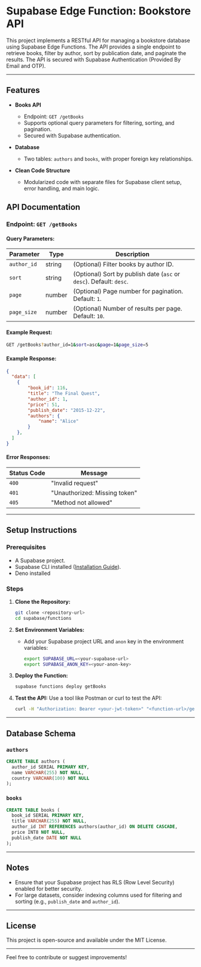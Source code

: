 # Supabase Edge Function: Bookstore API

This project implements a RESTful API for managing a bookstore database using Supabase Edge Functions. 
The API provides a single endpoint to retrieve books, filter by author, sort by publication date, and paginate the results. The API is secured with Supabase Authentication (Provided By Email and OTP).

---

## Features

- **Books API**
  - Endpoint: `GET /getBooks`
  - Supports optional query parameters for filtering, sorting, and pagination.
  - Secured with Supabase authentication.

- **Database**
  - Two tables: `authors` and `books`, with proper foreign key relationships.

- **Clean Code Structure**
  - Modularized code with separate files for Supabase client setup, error handling, and main logic.


## API Documentation

### Endpoint: `GET /getBooks`

#### Query Parameters:

| Parameter       | Type   | Description                                           |
|-----------------|--------|-------------------------------------------------------|
| `author_id`     | string | (Optional) Filter books by author ID.                |
| `sort`          | string | (Optional) Sort by publish date (`asc` or `desc`). Default: `desc`. |
| `page`          | number | (Optional) Page number for pagination. Default: `1`.  |
| `page_size`     | number | (Optional) Number of results per page. Default: `10`. |

#### Example Request:
```bash
GET /getBooks?author_id=1&sort=asc&page=1&page_size=5
```

#### Example Response:
```json
{
  "data": [
    {
        "book_id": 116,
        "title": "The Final Quest",
        "author_id": 1,
        "price": 51,
        "publish_date": "2015-12-22",
        "authors": {
            "name": "Alice"
        }
    },
  ]
}
```

#### Error Responses:
| Status Code | Message                          |
|-------------|----------------------------------|
| `400`       | "Invalid request"               |
| `401`       | "Unauthorized: Missing token"    |
| `405`       | "Method not allowed"            |

---

## Setup Instructions

### Prerequisites

- A Supabase project.
- Supabase CLI installed ([Installation Guide](https://supabase.com/docs/guides/cli)).
- Deno installed

### Steps

1. **Clone the Repository:**
   ```bash
   git clone <repository-url>
   cd supabase/functions
   ```

2. **Set Environment Variables:**
   - Add your Supabase project URL and `anon` key in the environment variables:
     ```bash
     export SUPABASE_URL=<your-supabase-url>
     export SUPABASE_ANON_KEY=<your-anon-key>
     ```

3. **Deploy the Function:**
   ```bash
   supabase functions deploy getBooks
   ```

4. **Test the API:**
   Use a tool like Postman or curl to test the API:
   ```bash
   curl -H "Authorization: Bearer <your-jwt-token>" "<function-url>/getBooks?page=1&page_size=5"
   ```

---

## Database Schema

### `authors`
```sql
CREATE TABLE authors (
  author_id SERIAL PRIMARY KEY,
  name VARCHAR(255) NOT NULL,
  country VARCHAR(100) NOT NULL
);
```

### `books`
```sql
CREATE TABLE books (
  book_id SERIAL PRIMARY KEY,
  title VARCHAR(255) NOT NULL,
  author_id INT REFERENCES authors(author_id) ON DELETE CASCADE,
  price INT8 NOT NULL,
  publish_date DATE NOT NULL
);
```

---

## Notes

- Ensure that your Supabase project has RLS (Row Level Security) enabled for better security.
- For large datasets, consider indexing columns used for filtering and sorting (e.g., `publish_date` and `author_id`).

---

## License
This project is open-source and available under the MIT License.

---

Feel free to contribute or suggest improvements!

